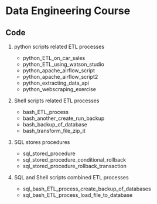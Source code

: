 # Data Engineering Course

## Code

1) python scripts related ETL processes
   - python_ETL_on_car_sales
   - python_ETL_using_watson_studio
   - python_apache_airflow_script
   - python_apache_airflow_script2
   - python_extracting_data_api
   - python_webscraping_exercise
     
 2) Shell scripts related ETL processes
      - bash_ETL_process
      - bash_another_create_run_backup
      - bash_backup_of_database
      - bash_transform_file_zip_it

3) SQL stores procedures
   - sql_stored_procedure
   - sql_stored_procedure_conditional_rollback
   - sql_stored_procedure_rollback_transaction
     
4) SQL and Shell scripts combined ETL processes
   - sql_bash_ETL_process_create_backup_of_databases
   - sql_bash_ETL_process_load_file_to_database
